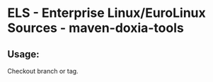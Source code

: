 # ELS - Enterprise Linux/EuroLinux Sources - maven-doxia-tools
 
## Usage:
  Checkout branch or tag.
